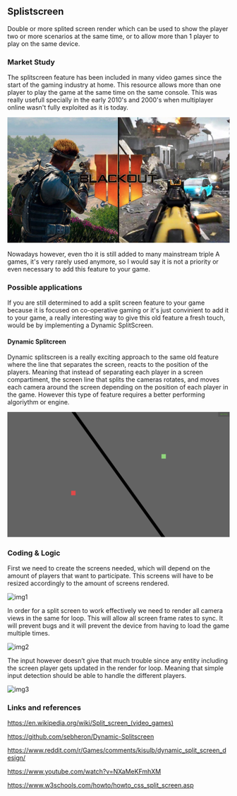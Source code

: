 
## Splistscreen
 
 Double or more splited screen render which can be used to show the player two or more scenarios at the same time,
 or to allow more than 1 player to play on the same device.
 
 ### Market Study
 
 The splitscreen feature has been included in many video games since the start of the gaming industry at home. 
 This resource allows more than one player to play the game at the same time on the same console. This was really
 usefull specially in the early 2010's and 2000's when multiplayer online wasn't fully exploited as it is today.
 
 ![image2](https://github.com/ottotolo/ResearchProjectSplitScreen/blob/main/docs/images/Blackout-Call-of-Duty-Black-Ops-4-Split-Screen.jpg)
 
 Nowadays however, even tho it is still added to many mainstream triple A games, it's very rarely used anymore, so
 I would say it is not a priority or even necessary to add this feature to your game.
 
 ### Possible applications
 
 If you are still determined to add a split screen feature to your game because it is focused on co-operative gaming
 or it's just convinient to add it to your game, a really interesting way to give this old feature a fresh touch, would 
 be by implementing a Dynamic SplitScreen.
 
 #### Dynamic Splitcreen
 
 Dynamic splitscreen is a really exciting approach to the same old feature where the line that separates the screen, 
 reacts to the position of the players. Meaning that instead of separating each player in a screen compartiment, the 
 screen line that splits the cameras rotates, and moves each camera around the screen depending on the position of 
 each player in the game. However this type of feature requires a better performing algoriythm or engine.
 
 ![image3](https://github.com/ottotolo/ResearchProjectSplitScreen/blob/main/docs/images/image-13.png)
 
 ### Coding & Logic
 
 First we need to create the screens needed, which will depend on the amount of players that want to participate. This 
 screens will have to be resized accordingly to  the amount of screens rendered.
 
 ![img1]()
 
 In order for a split screen to work effectively we need to render all camera views in the same for loop. This will 
 allow all screen frame rates to sync. It will prevent bugs and it will prevent the device from having to load the game 
 multiple times.
 
 ![img2]()
 
 The input however doesn’t give that much trouble since any entity including the screen player gets updated in the render
 for loop. Meaning that simple input detection should be able to handle the different players.
 
 ![img3]()
 
 ### Links and references
 
https://en.wikipedia.org/wiki/Split_screen_(video_games)
 
https://github.com/sebheron/Dynamic-Splitscreen

https://www.reddit.com/r/Games/comments/kisulb/dynamic_split_screen_design/

https://www.youtube.com/watch?v=NXaMeKFmhXM

https://www.w3schools.com/howto/howto_css_split_screen.asp
